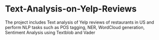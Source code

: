 # Text-Analysis-on-Yelp-Reviews
The project includes Text analysis of Yelp reviews of restaurants in US and perform NLP tasks such as POS tagging, NER, WordCloud generation, Sentiment Analysis using Textblob and Vader

